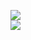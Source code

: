 [![](https://img.shields.io/badge/Made%20With-Github%20Spray-lightgrey.svg?style=for-the-badge&logo=github)](https://github.com/Annihil/github-spray#2684)  
[![](https://i.imgur.com/2DrTn0Z.gif)](https://github.com/Annihil/github-spray)